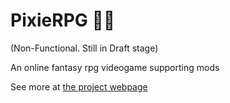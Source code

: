 # PixieRPG 🧚✨

(Non-Functional. Still in Draft stage)

An online fantasy rpg videogame supporting mods

See more at [the project webpage](https://ianfhunter.github.io/PixieRPG/)
